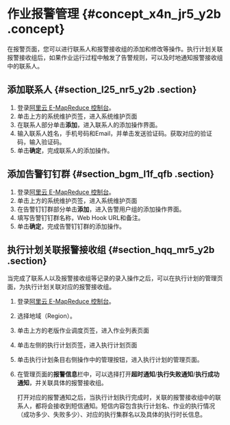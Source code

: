 # 作业报警管理 {#concept_x4n_jr5_y2b .concept}

在报警页面，您可以进行联系人和报警接收组的添加和修改等操作。执行计划关联报警接收组后，如果作业运行过程中触发了告警规则，可以及时地通知报警接收组中的联系人。

## 添加联系人 {#section_l25_nr5_y2b .section}

1.  登录[阿里云 E-MapReduce 控制台](https://emr.console.aliyun.com/)。
2.  单击上方的系统维护页签，进入系统维护页面
3.  在联系人部分单击**添加**，进入联系人的添加操作界面。
4.  输入联系人姓名，手机号码和Email，并单击发送验证码。获取对应的验证码，输入验证码。
5.  单击**确定**，完成联系人的添加操作。

## 添加告警钉钉群 {#section_bgm_l1f_qfb .section}

1.  登录[阿里云 E-MapReduce 控制台](https://emr.console.aliyun.com/)。
2.  单击上方的系统维护页签，进入系统维护页面
3.  在告警钉钉群部分单击**添加**，进入告警用户组的添加操作界面。
4.  填写告警钉钉群名称，Web Hook URL和备注。
5.  单击**确定**，完成告警钉钉群的添加操作。

## 执行计划关联报警接收组 {#section_hqq_mr5_y2b .section}

当完成了联系人以及报警接收组等记录的录入操作之后，可以在执行计划的管理页面，为执行计划关联对应的报警接收组。

1.  登录[阿里云 E-MapReduce 控制台](https://emr.console.aliyun.com/)。
2.  选择地域（Region）。
3.  单击上方的老版作业调度页签，进入作业列表页面
4.  单击左侧的执行计划页签，进入执行计划页面
5.  单击执行计划条目右侧操作中的管理按钮，进入执行计划的管理页面。
6.  在管理页面的**报警信息**栏中，可以选择打开**超时通知**/**执行失败通知**/**执行成功通知**，并关联具体的报警接收组。

    打开对应的报警通知之后，当执行计划执行完成时，关联的报警接收组中的联系人，都将会接收到短信通知。短信内容包含执行计划名、作业的执行情况（成功多少、失败多少）、对应的执行集群名以及具体的执行时长信息。


